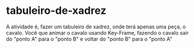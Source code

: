 # tabuleiro-de-xadrez
A atividade é, fazer um tabuleiro de xadrez, onde terá apenas uma peça, o cavalo. Você que animar o cavalo usando Key-Frame, fazendo o cavalo sair do "ponto A" para o "ponto B" e voltar do "ponto B" para o "ponto A"
